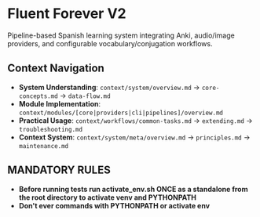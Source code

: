 # Fluent Forever V2

Pipeline-based Spanish learning system integrating Anki, audio/image providers, and configurable vocabulary/conjugation workflows.

## Context Navigation

- **System Understanding**: `context/system/overview.md` → `core-concepts.md` → `data-flow.md`
- **Module Implementation**: `context/modules/[core|providers|cli|pipelines]/overview.md`
- **Practical Usage**: `context/workflows/common-tasks.md` → `extending.md` → `troubleshooting.md`
- **Context System**: `context/system/meta/overview.md` → `principles.md` → `maintenance.md`

## MANDATORY RULES
- **Before running tests run activate_env.sh ONCE as a standalone from the root directory to activate venv and PYTHONPATH**
- **Don't ever commands with PYTHONPATH or activate env**
